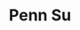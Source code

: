 ---
layout: people
hidden: true
title: Penn Su
name: Penn Su
student_id: r99922157
status: graduated
program: Master student
entry_year: 2011
exit_year: 2013
link: false
external_url: 
image: /people/images/Penn_Su.png
research_interests: 
brief: 
---